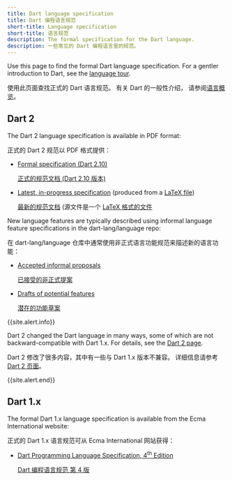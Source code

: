 ```yaml
---
title: Dart language specification
title: Dart 编程语言规范
short-title: Language specification
short-title: 语言规范
description: The formal specification for the Dart language.
description: 一些常见的 Dart 编程语言里的规范。
---
```


Use this page to find the formal Dart language specification.
For a gentler introduction to Dart, see the
[language tour](/guides/language/language-tour).

使用此页面查找正式的 Dart 语言规范。 有关 Dart 的一般性介绍，
请参阅[语言概览](/guides/language/language-tour)。

## Dart 2

The Dart 2 language specification is available in PDF format:

正式的 Dart 2 规范以 PDF 格式提供：

  * [Formal specification (Dart 2.10)][formal spec]

    [正式的规范文档 (Dart 2.10 版本)][formal spec]

  * [Latest, in-progress specification][latest draft]
    (produced from a [LaTeX file][])

    [最新的规范文档][latest draft]
    (源文件是一个 [LaTeX 格式的文件][LaTeX file]

[formal spec]: /guides/language/specifications/DartLangSpec-v2.10.pdf
[latest draft]: https://spec.dart.dev/DartLangSpecDraft.pdf
[LaTeX file]: https://github.com/dart-lang/language/blob/master/specification/dartLangSpec.tex


New language features are typically described using informal language feature specifications in the dart-lang/language repo:

在 dart-lang/language 仓库中通常使用非正式语言功能规范来描述新的语言功能：

  * [Accepted informal proposals][]

    [已接受的非正式提案][Accepted informal proposals]

  * [Drafts of potential features][]

    [潜在的功能草案][Drafts of potential features]

[Accepted informal proposals]: https://github.com/dart-lang/language/tree/master/accepted
[Drafts of potential features]: https://github.com/dart-lang/language/tree/master/working

{{site.alert.info}}

  Dart 2 changed the Dart language in many ways, some of which are not
  backward-compatible with Dart 1.x.
  For details, see the [Dart 2 page](/dart-2).
  
  Dart 2 修改了很多内容，其中有一些与 Dart 1.x 版本不兼容。
  详细信息请参考 [Dart 2 页面](/dart-2)。

{{site.alert.end}}

## Dart 1.x

The formal Dart 1.x language specification is available from
the Ecma International website:

正式的 Dart 1.x 语言规范可从 Ecma International 网站获得：

* <a href="http://www.ecma-international.org/publications/files/ECMA-ST/ECMA-408.pdf"
   target="_blank" rel="noopener">Dart Programming Language Specification, 4<sup>th</sup> Edition</a>

  <a href="http://www.ecma-international.org/publications/files/ECMA-ST/ECMA-408.pdf"
   target="_blank" rel="noopener">Dart 编程语言规范 第 4 版</a>

